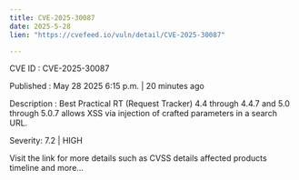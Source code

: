 ```yaml
---
title: CVE-2025-30087
date: 2025-5-28
lien: "https://cvefeed.io/vuln/detail/CVE-2025-30087"

---
```


CVE ID : CVE-2025-30087

Published :  May 28
2025
6:15 p.m. | 20 minutes ago

Description : Best Practical RT (Request Tracker) 4.4 through 4.4.7 and 5.0 through 5.0.7 allows XSS via injection of crafted parameters in a search URL.

Severity: 7.2 | HIGH

Visit the link for more details
such as CVSS details
affected products
timeline
and more...
